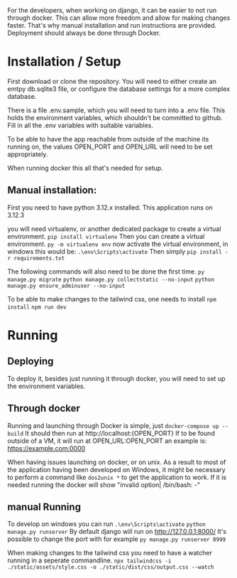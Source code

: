 



For the developers, when working on django, it can be easier to not run through docker. This can allow more
freedom and allow for making changes faster. That's why manual installation and run instructions are
provided. Deployment should always be done through Docker.

# Installation / Setup

First download or clone the repository.
You will need to either create an emtpy db.sqlite3 file, or configure the database
settings for a more complex database.

There is a file .env.sample, which you will need to turn into
a .env file. This holds the environment variables, which shouldn't be committed to github.
Fill in all the .env variables with suitable variables.

To be able to have the app reachable from outside of the machine its running on,
the values OPEN_PORT and OPEN_URL will need to be set appropriately.

When running docker this all that's needed for setup.

## Manual installation:

First you need to have python 3.12.x installed.
This application runs on 3.12.3

you will need virtualenv, or another dedicated package to create a virtual environment.
`pip install virtualenv`
Then you can create a virtual environment.
`py -m virtualenv env`
now activate the virtual environment, in windows this would be:
`.\env\Scripts\activate`
Then simply
`pip install -r requirements.txt`

The following commands will also need to be done the first time.
`py manage.py migrate`
`python manage.py collectstatic --no-input`
`python manage.py ensure_adminuser --no-input`

To be able to make changes to the tailwind css, one needs to install
`npm install`
`npm run dev`

# Running

## Deploying
To deploy it, besides just running it through docker, you will need to set up
the environment variables. 


## Through docker
Running and launching through Docker is simple, just
`docker-compose up --build`
It should then run at http://localhost:{OPEN_PORT}
If to be found outside of a VM, it will run at OPEN_URL:OPEN_PORT an example is: https://example.com:0000

When having issues launching on docker, or on unix.
As a result to most of the application having been developed on Windows, it might be necessary to
perform a command like `dos2unix *` to get the application to work.
If it is needed running the docker will show 
"invalid option| /bin/bash: -"

## manual Running
To develop on windows you can run 
`.\env\Scripts\activate`
`python manage.py runserver`
By default django will run on http://127.0.0.1:8000/
It's possible to change the port with for example
`py manage.py runserver 8999`

When making changes to the tailwind css you need to have a watcher running in a seperate commandline.
`npx tailwindcss -i ./static/assets/style.css -o ./static/dist/css/output.css --watch`

